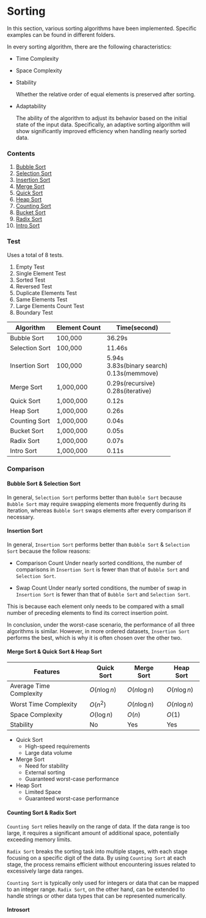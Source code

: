 # Sorting

In this section, various sorting algorithms have been implemented. Specific examples can be found in different folders.

In every sorting algorithm, there are the following characteristics:
- Time Complexity

- Space Complexity

- Stability

	Whether the relative order of equal elements is preserved after sorting.
- Adaptability

	The ability of the algorithm to adjust its behavior based on the initial state of the input data. Specifically, an adaptive sorting algorithm will show significantly improved efficiency when handling nearly sorted data.

### Contents

1. [Bubble Sort](bubble-sort/)
2. [Selection Sort](selection-sort/)
3. [Insertion Sort](insertion-sort/)
4. [Merge Sort](merge-sort/)
5. [Quick Sort](quick-sort/)
6. [Heap Sort](heap-sort/)
7. [Counting Sort](counting-sort/)
8. [Bucket Sort](bucket-sort/)
9. [Radix Sort](radix-sort/)
10. [Intro Sort](intro-sort/)

### Test
Uses a total of 8 tests.
1. Empty Test
2. Single Element Test
3. Sorted Test
4. Reversed Test
5. Duplicate Elements Test
6. Same Elements Test
7. Large Elements Count Test
8. Boundary Test

|		Algorithm		| 	Element Count 	|                  			Time(second)		 				|
|     		-	 	    |     	  -     	|       						-						      	|
| Bubble Sort   		| 100,000   		| 36.29s					 	   								|
| Selection Sort		| 100,000   		| 11.46s      													|
| Insertion Sort 		| 100,000   		| 5.94s <br> 3.83s(binary search) <br> 0.13s(memmove) 			|
| Merge Sort     		| 1,000,000 		| 0.29s(recursive) <br> 0.28s(iterative)  						|
| Quick Sort     		| 1,000,000 		| 0.12s       													|
| Heap Sort 	 		| 1,000,000			| 0.26s       													|
| Counting Sort			| 1,000,000			| 0.04s															|
| Bucket Sort			| 1,000,000			| 0.05s															|
| Radix Sort			| 1,000,000			| 0.07s															|
| Intro Sort			| 1,000,000			| 0.11s															|

### Comparison
#### Bubble Sort & Selection Sort
In general, `Selection Sort` performs better than `Bubble Sort` because `Bubble Sort` may require swapping elements more frequently during its iteration, whereas `Bubble Sort` swaps elements after every comparison if necessary.

#### Insertion Sort

In general, `Insertion Sort` performs better than `Bubble Sort` & `Selection Sort` because the follow reasons:
- Comparison Count
	Under nearly sorted conditions, the number of comparisons in `Insertion Sort` is fewer than that of `Bubble Sort` and `Selection Sort`.

- Swap Count
	Under nearly sorted conditions, the number of swap in `Insertion Sort` is fewer than that of `Bubble Sort` and `Selection Sort`.

This is because each element only needs to be compared with a small number of preceding elements to find its correct insertion point.

In conclusion, under the worst-case scenario, the performance of all three algorithms is similar. However, in more ordered datasets, `Insertion Sort` performs the best, which is why it is often chosen over the other two.

#### Merge Sort & Quick Sort & Heap Sort

|         Features        |   Quick Sort  |   Merge Sort  |   Heap Sort   |
|            -            |        -      |        -      |       -       |
| Average Time Complexity | $O(n \log n)$ | $O(n \log n)$ | $O(n \log n)$ |
|  Worst Time Complexity  |    $O(n^2)$   | $O(n \log n)$ | $O(n \log n)$ |
|     Space Complexity    |  $O(\log n)$  |     $O(n)$    |     $O(1)$    |
|        Stability        |       No      |      Yes      |      Yes      |

- Quick Sort
	- High-speed requirements
	- Large data volume
- Merge Sort
	- Need for stability
	- External sorting
	- Guaranteed worst-case performance
- Heap Sort
	- Limited Space
	- Guaranteed worst-case performance

#### Counting Sort & Radix Sort
`Counting Sort` relies heavily on the range of data. If the data range is too large, it requires a significant amount of additional space, potentially exceeding memory limits.

`Radix Sort` breaks the sorting task into multiple stages, with each stage focusing on a specific digit of the data. By using `Counting Sort` at each stage, the process remains efficient without encountering issues related to excessively large data ranges.

`Counting Sort` is typically only used for integers or data that can be mapped to an integer range. `Radix Sort`, on the other hand, can be extended to handle strings or other data types that can be represented numerically.

#### Introsort
